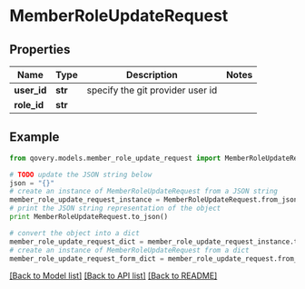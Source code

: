 # MemberRoleUpdateRequest


## Properties

Name | Type | Description | Notes
------------ | ------------- | ------------- | -------------
**user_id** | **str** | specify the git provider user id | 
**role_id** | **str** |  | 

## Example

```python
from qovery.models.member_role_update_request import MemberRoleUpdateRequest

# TODO update the JSON string below
json = "{}"
# create an instance of MemberRoleUpdateRequest from a JSON string
member_role_update_request_instance = MemberRoleUpdateRequest.from_json(json)
# print the JSON string representation of the object
print MemberRoleUpdateRequest.to_json()

# convert the object into a dict
member_role_update_request_dict = member_role_update_request_instance.to_dict()
# create an instance of MemberRoleUpdateRequest from a dict
member_role_update_request_form_dict = member_role_update_request.from_dict(member_role_update_request_dict)
```
[[Back to Model list]](../README.md#documentation-for-models) [[Back to API list]](../README.md#documentation-for-api-endpoints) [[Back to README]](../README.md)


